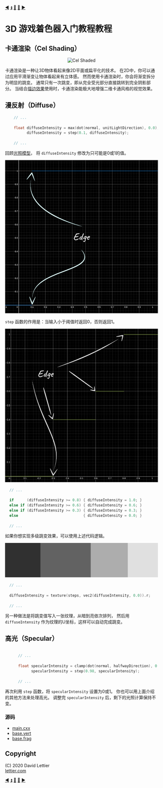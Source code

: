 [:arrow_backward:](rim-lighting.md)
[:arrow_double_up:](../README.md)
[:arrow_up_small:](#)
[:arrow_down_small:](#copyright)
[:arrow_forward:](normal-mapping.md)

# 3D 游戏着色器入门教程教程

## 卡通渲染（Cel Shading）

<p align="center">
<img src="../resources/images/W80Ke1y.gif" alt="Cel Shaded" title="Cel Shaded">
</p>

卡通渲染是一种让3D物体看起来像2D平面或扁平化的技术。
在2D中，你可以通过应用平滑渐变让物体看起来有立体感。
然而使用卡通渲染时，你会将渐变拆分为明显的跳变。
通常只有一次跳变，即从完全受光部分直接跳转到完全阴影部分。
当结合[描边效果](outlining.md)使用时，卡通渲染能极大地增强二维卡通风格的视觉效果。

## 漫反射（Diffuse）

```c
    // ...

    float diffuseIntensity = max(dot(normal, unitLightDirection), 0.0);
          diffuseIntensity = step(0.1, diffuseIntensity);

    // ...
```

回顾[光照模型](lighting.md#diffuse)，
将 `diffuseIntensity` 修改为只可能是0或1的值。

<p align="center">
<img src="../resources/images/lyLweFc.png" alt="Step Function" title="Step Function">
</p>

`step` 函数的作用是：当输入小于阈值时返回0，否则返回1。

<p align="center">
<img src="../resources/images/EI6QJ60.png" alt="Steps Function" title="Steps Function">
</p>

```c
  // ...

  if      (diffuseIntensity >= 0.8) { diffuseIntensity = 1.0; }
  else if (diffuseIntensity >= 0.6) { diffuseIntensity = 0.6; }
  else if (diffuseIntensity >= 0.3) { diffuseIntensity = 0.3; }
  else                              { diffuseIntensity = 0.0; }

  // ...
```

如果你想实现多级跳变效果，可以使用上述代码逻辑。

<p align="center">
<img src="../resources/images/7KK65mi.png" alt="Step Texture" title="Step Texture">
</p>

```c
  // ...

  diffuseIntensity = texture(steps, vec2(diffuseIntensity, 0.0)).r;

  // ...
```

另一种做法是将跳变值写入一张纹理，从暗到亮依次排列，
然后用 `diffuseIntensity` 作为纹理的U坐标，这样可以自动完成跳变。

## 高光（Specular）

```c

      // ...

      float specularIntensity = clamp(dot(normal, halfwayDirection), 0.0, 1.0);
            specularIntensity = step(0.98, specularIntensity);

      // ...
```

再次利用 `step` 函数，将 `specularIntensity` 设置为0或1。
你也可以用上面介绍的其他方法来处理高光。
调整完 `specularIntensity` 后，剩下的光照计算保持不变。

### 源码

- [main.cxx](../demonstration/src/main.cxx)
- [base.vert](../demonstration/shaders/vertex/base.vert)
- [base.frag](../demonstration/shaders/fragment/base.frag)

## Copyright

(C) 2020 David Lettier
<br>
[lettier.com](https://www.lettier.com)

[:arrow_backward:](rim-lighting.md)
[:arrow_double_up:](../README.md)
[:arrow_up_small:](#)
[:arrow_down_small:](#copyright)
[:arrow_forward:](normal-mapping.md)
